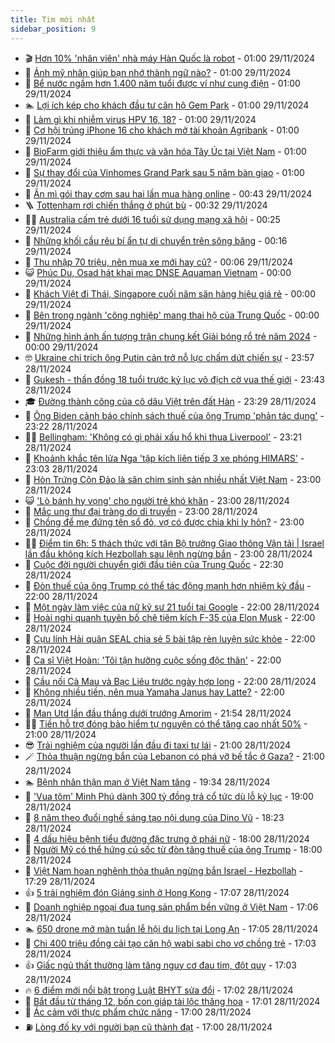 ```yaml
---
title: Tim mới nhất
sidebar_position: 9
---
```


<!-- vnexpress-tin-moi-nhat:START -->
- 🎬 [Hơn 10% &#39;nhân viên&#39; nhà máy Hàn Quốc là robot](https://vnexpress.net/hon-10-nhan-vien-nha-may-han-quoc-la-robot-4821677.html) - 01:00 29/11/2024
- 🐎 [Ảnh mỹ nhân giúp bạn nhớ thành ngữ nào?](https://vnexpress.net/anh-my-nhan-giup-ban-nho-thanh-ngu-nao-4820486.html) - 01:00 29/11/2024
- 🦍 [Bể nước ngầm hơn 1.400 năm tuổi được ví như cung điện](https://vnexpress.net/be-nuoc-ngam-hon-1-400-nam-tuoi-duoc-vi-nhu-cung-dien-4816656.html) - 01:00 29/11/2024
- 🏊 [Lợi ích kép cho khách đầu tư căn hộ Gem Park](https://vnexpress.net/loi-ich-kep-cho-khach-dau-tu-can-ho-gem-park-4821618.html) - 01:00 29/11/2024
- 🎊 [Làm gì khi nhiễm virus HPV 16, 18?](https://vnexpress.net/lam-gi-khi-nhiem-virus-hpv-16-18-4821535.html) - 01:00 29/11/2024
- 🎃 [Cơ hội trúng iPhone 16 cho khách mở tài khoản Agribank](https://vnexpress.net/co-hoi-trung-iphone-16-cho-khach-mo-tai-khoan-agribank-4821316.html) - 01:00 29/11/2024
- 🧰 [BioFarm giới thiệu ẩm thực và văn hóa Tây Úc tại Việt Nam](https://vnexpress.net/biofarm-gioi-thieu-am-thuc-va-van-hoa-tay-uc-tai-viet-nam-4820898.html) - 01:00 29/11/2024
- 🔭 [Sự thay đổi của Vinhomes Grand Park sau 5 năm bàn giao](https://vnexpress.net/su-thay-doi-cua-vinhomes-grand-park-sau-5-nam-ban-giao-4817451.html) - 01:00 29/11/2024
- 🫶 [Ăn mì gói thay cơm sau hai lần mua hàng online](https://vnexpress.net/an-mi-goi-thay-com-sau-hai-lan-mua-hang-online-4821241.html) - 00:43 29/11/2024
- 🪜 [Tottenham rơi chiến thắng ở phút bù](https://vnexpress.net/tottenham-roi-chien-thang-o-phut-bu-4821699.html) - 00:32 29/11/2024
- 👨‍🏫 [Australia cấm trẻ dưới 16 tuổi sử dụng mạng xã hội](https://vnexpress.net/australia-cam-tre-duoi-16-tuoi-su-dung-mang-xa-hoi-4821668.html) - 00:25 29/11/2024
- 🎊 [Những khối cầu rêu bí ẩn tự di chuyển trên sông băng](https://vnexpress.net/nhung-khoi-cau-reu-bi-an-tu-di-chuyen-tren-song-bang-4821612.html) - 00:16 29/11/2024
- 🎊 [Thu nhập 70 triệu, nên mua xe mới hay cũ?](https://vnexpress.net/thu-nhap-70-trieu-nen-mua-xe-moi-hay-cu-4821697.html) - 00:06 29/11/2024
- 😺 [Phúc Du, Osad hát khai mạc DNSE Aquaman Vietnam](https://vnexpress.net/phuc-du-osad-hat-khai-mac-dnse-aquaman-vietnam-4821605.html) - 00:00 29/11/2024
- 🐘 [Khách Việt đi Thái, Singapore cuối năm săn hàng hiệu giá rẻ](https://vnexpress.net/khach-viet-di-thai-singapore-cuoi-nam-san-hang-hieu-gia-re-4821611.html) - 00:00 29/11/2024
- 🌁 [Bên trong ngành &#39;công nghiệp&#39; mang thai hộ của Trung Quốc](https://vnexpress.net/ben-trong-nganh-cong-nghiep-mang-thai-ho-cua-trung-quoc-4821576.html) - 00:00 29/11/2024
- 🐲 [Những hình ảnh ấn tượng trận chung kết Giải bóng rổ trẻ năm 2024](https://vnexpress.net/nhung-hinh-anh-an-tuong-tran-chung-ket-giai-bong-ro-tre-nam-2024-4821319.html) - 00:00 29/11/2024
- 🤓 [Ukraine chỉ trích ông Putin cản trở nỗ lực chấm dứt chiến sự](https://vnexpress.net/ukraine-chi-trich-ong-putin-can-tro-no-luc-cham-dut-chien-su-4821694.html) - 23:57 28/11/2024
- 💪 [Gukesh - thần đồng 18 tuổi trước kỷ lục vô địch cờ vua thế giới](https://vnexpress.net/gukesh-than-dong-18-tuoi-truoc-ky-luc-vo-dich-co-vua-the-gioi-4821488.html) - 23:43 28/11/2024
- 🎓 [Đường thành công của cô dâu Việt trên đất Hàn](https://vnexpress.net/duong-thanh-cong-cua-co-dau-viet-tren-dat-han-4819158.html) - 23:29 28/11/2024
- 🫣 [Ông Biden cảnh báo chính sách thuế của ông Trump &#39;phản tác dụng&#39;](https://vnexpress.net/ong-biden-canh-bao-chinh-sach-thue-cua-ong-trump-phan-tac-dung-4821683.html) - 23:22 28/11/2024
- 🧑‍💻 [Bellingham: &#39;Không có gì phải xấu hổ khi thua Liverpool&#39;](https://vnexpress.net/bellingham-khong-co-gi-phai-xau-ho-khi-thua-liverpool-4821603.html) - 23:21 28/11/2024
- 🐲 [Khoảnh khắc tên lửa Nga &#39;tập kích liên tiếp 3 xe phóng HIMARS&#39;](https://vnexpress.net/khoanh-khac-ten-lua-nga-tap-kich-lien-tiep-3-xe-phong-himars-4821662.html) - 23:03 28/11/2024
- 🌝 [Hòn Trứng Côn Đảo là sân chim sinh sản nhiều nhất Việt Nam](https://vnexpress.net/hon-trung-con-dao-4821652.html) - 23:00 28/11/2024
- 😺 [&#39;Lò bánh hy vọng&#39; cho người trẻ khó khăn](https://vnexpress.net/lo-banh-hy-vong-cho-nguoi-tre-kho-khan-4821282.html) - 23:00 28/11/2024
- 🐎 [Mắc ung thư đại tràng do di truyền](https://vnexpress.net/mac-ung-thu-dai-trang-do-di-truyen-4821051.html) - 23:00 28/11/2024
- 🎡 [Chồng để mẹ đứng tên sổ đỏ, vợ có được chia khi ly hôn?](https://vnexpress.net/chong-de-me-dung-ten-so-do-vo-co-duoc-chia-khi-ly-hon-4819999.html) - 23:00 28/11/2024
- 👨‍🏫 [Điểm tin 6h: 5 thách thức với tân Bộ trưởng Giao thông Vận tải | Israel lần đầu không kích Hezbollah sau lệnh ngừng bắn](https://vnexpress.net/diem-tin-6h-5-thach-thuc-voi-tan-bo-truong-giao-thong-van-tai-israel-lan-dau-khong-kich-hezbollah-sau-lenh-ngung-ban-4821693.html) - 23:00 28/11/2024
- 🦆 [Cuộc đời người chuyển giới đầu tiên của Trung Quốc](https://vnexpress.net/cuoc-doi-nguoi-chuyen-gioi-dau-tien-cua-trung-quoc-4820465.html) - 22:30 28/11/2024
- 🚦 [Đòn thuế của ông Trump có thể tác động mạnh hơn nhiệm kỳ đầu](https://vnexpress.net/don-thue-cua-ong-trump-co-the-tac-dong-manh-hon-nhiem-ky-dau-4821500.html) - 22:00 28/11/2024
- 💫 [Một ngày làm việc của nữ kỹ sư 21 tuổi tại Google](https://vnexpress.net/mot-ngay-lam-viec-cua-nu-ky-su-21-tuoi-tai-google-4821304.html) - 22:00 28/11/2024
- 🎉 [Hoài nghi quanh tuyên bố chê tiêm kích F-35 của Elon Musk](https://vnexpress.net/hoai-nghi-quanh-tuyen-bo-che-tiem-kich-f-35-cua-elon-musk-4821037.html) - 22:00 28/11/2024
- 🌋 [Cựu lính Hải quân SEAL chia sẻ 5 bài tập rèn luyện sức khỏe](https://vnexpress.net/cuu-linh-hai-quan-seal-chia-se-5-bai-tap-ren-luyen-suc-khoe-4821025.html) - 22:00 28/11/2024
- 🤖 [Ca sĩ Việt Hoàn: &#39;Tôi tận hưởng cuộc sống độc thân&#39;](https://vnexpress.net/ca-si-viet-hoan-toi-tan-huong-cuoc-song-doc-than-4820829.html) - 22:00 28/11/2024
- 🦏 [Cầu nối Cà Mau và Bạc Liêu trước ngày hợp long](https://vnexpress.net/cau-noi-ca-mau-va-bac-lieu-truoc-ngay-hop-long-4820731.html) - 22:00 28/11/2024
- 🦩 [Không nhiều tiền, nên mua Yamaha Janus hay Latte?](https://vnexpress.net/khong-nhieu-tien-nen-mua-yamaha-janus-hay-latte-4821290.html) - 22:00 28/11/2024
- 👺 [Man Utd lần đầu thắng dưới trướng Amorim](https://vnexpress.net/man-utd-lan-dau-thang-duoi-truong-amorim-4821688.html) - 21:54 28/11/2024
- 🧑‍🏫 [Tiền hỗ trợ đóng bảo hiểm tự nguyện có thể tăng cao nhất 50%](https://vnexpress.net/tien-ho-tro-dong-bao-hiem-tu-nguyen-co-the-tang-cao-nhat-50-4821412.html) - 21:00 28/11/2024
- 😎 [Trải nghiệm của người lần đầu đi taxi tự lái](https://vnexpress.net/trai-nghiem-cua-nguoi-lan-dau-di-taxi-tu-lai-4821497.html) - 21:00 28/11/2024
- 🪄 [Thỏa thuận ngừng bắn của Lebanon có phá vỡ bế tắc ở Gaza?](https://vnexpress.net/thoa-thuan-ngung-ban-cua-lebanon-co-pha-vo-be-tac-o-gaza-4821678.html) - 21:00 28/11/2024
- 🏊 [Bệnh nhân thận mạn ở Việt Nam tăng](https://vnexpress.net/benh-nhan-than-man-o-viet-nam-tang-4821109.html) - 19:34 28/11/2024
- 💃 [&#39;Vua tôm&#39; Minh Phú dành 300 tỷ đồng trả cổ tức dù lỗ kỷ lục](https://vnexpress.net/vua-tom-minh-phu-danh-300-ty-dong-tra-co-tuc-du-lo-ky-luc-4821604.html) - 19:00 28/11/2024
- 🦆 [8 năm theo đuổi nghề sáng tạo nội dung của Dino Vũ](https://vnexpress.net/8-nam-theo-duoi-nghe-sang-tao-noi-dung-cua-dino-vu-4821162.html) - 18:23 28/11/2024
- 🎊 [4 dấu hiệu bệnh tiểu đường đặc trưng ở phái nữ](https://vnexpress.net/4-dau-hieu-benh-tieu-duong-dac-trung-o-phai-nu-4821155.html) - 18:00 28/11/2024
- 👺 [Người Mỹ có thể hứng cú sốc từ đòn tăng thuế của ông Trump](https://vnexpress.net/nguoi-my-co-the-hung-cu-soc-tu-don-tang-thue-cua-ong-trump-4820793.html) - 18:00 28/11/2024
- 🎡 [Việt Nam hoan nghênh thỏa thuận ngừng bắn Israel - Hezbollah](https://vnexpress.net/viet-nam-hoan-nghenh-thoa-thuan-ngung-ban-israel-hezbollah-4821685.html) - 17:29 28/11/2024
- 👍 [5 trải nghiệm đón Giáng sinh ở Hong Kong](https://vnexpress.net/5-trai-nghiem-don-giang-sinh-o-hong-kong-4820674.html) - 17:07 28/11/2024
- 🐎 [Doanh nghiệp ngoại đua tung sản phẩm bền vững ở Việt Nam](https://vnexpress.net/doanh-nghiep-ngoai-dua-tung-san-pham-ben-vung-o-viet-nam-4821608.html) - 17:06 28/11/2024
- 🏊 [650 drone mở màn tuần lễ hội du lịch tại Long An](https://vnexpress.net/650-drone-mo-man-tuan-le-hoi-du-lich-tai-long-an-4821653.html) - 17:05 28/11/2024
- 🦩 [Chi 400 triệu đồng cải tạo căn hộ wabi sabi cho vợ chồng trẻ](https://vnexpress.net/chi-400-trieu-dong-cai-tao-can-ho-wabi-sabi-cho-vo-chong-tre-4821621.html) - 17:03 28/11/2024
- 👍 [Giấc ngủ thất thường làm tăng nguy cơ đau tim, đột quỵ](https://vnexpress.net/giac-ngu-that-thuong-lam-tang-nguy-co-dau-tim-dot-quy-4821157.html) - 17:03 28/11/2024
- 🔥 [6 điểm mới nổi bật trong Luật BHYT sửa đổi](https://vnexpress.net/6-diem-moi-noi-bat-trong-luat-bhyt-sua-doi-4821444.html) - 17:02 28/11/2024
- 💄 [Bắt đầu từ tháng 12, bốn con giáp tài lộc thăng hoa](https://vnexpress.net/bat-dau-tu-thang-12-bon-con-giap-tai-loc-thang-hoa-4819293.html) - 17:01 28/11/2024
- 🤡 [Ác cảm với thực phẩm chức năng](https://vnexpress.net/ac-cam-voi-thuc-pham-chuc-nang-4821669.html) - 17:00 28/11/2024
- ⛽️ [Lòng đố kỵ với người bạn cũ thành đạt](https://vnexpress.net/long-do-ky-voi-nguoi-ban-cu-thanh-dat-4821629.html) - 17:00 28/11/2024<!-- vnexpress-tin-moi-nhat:END -->
